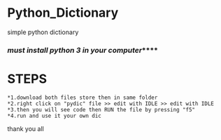 # Python_Dictionary
simple python dictionary
### *******must install python 3 in your computer***********
# STEPS
```
*1.download both files store then in same folder
*2.right click on "pydic" file >> edit with IDLE >> edit with IDLE
*3.then you will see code then RUN the file by pressing "f5"
*4.run and use it your own dic
```


thank you all
